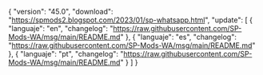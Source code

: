 { "version": "45.0",
    "download": "https://spmods2.blogspot.com/2023/01/sp-whatsapp.html",
     "update":
     [ { "languaje": "en",
         "changelog": "https://raw.githubusercontent.com/SP-Mods-WA/msg/main/README.md" },
          { "languaje": "es",
         "changelog": "https://raw.githubusercontent.com/SP-Mods-WA/msg/main/README.md" },
        { "languaje": "pt", "changelog": "https://raw.githubusercontent.com/SP-Mods-WA/msg/main/README.md"
   }
   ]
 }
